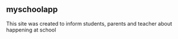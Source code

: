 ## myschoolapp
This site was created to inform students, parents and teacher about happening at school
